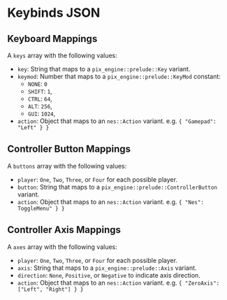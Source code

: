 # Keybinds JSON

## Keyboard Mappings

A `keys` array with the following values:

- `key`: String that maps to a `pix_engine::prelude::Key` variant.
- `keymod`: Number that maps to a `pix_engine::prelude::KeyMod` constant:
  - `NONE`: `0`
  - `SHIFT`: `1`,
  - `CTRL`: `64`,
  - `ALT`: `256`,
  - `GUI`: `1024`,
- `action`: Object that maps to an `nes::Action` variant. e.g.
  `{ "Gamepad": "Left" } }`

## Controller Button Mappings

A `buttons` array with the following values:

- `player`: `One`, `Two`, `Three`, or `Four` for each possible player.
- `button`: String that maps to a `pix_engine::prelude::ControllerButton`
  variant.
- `action`: Object that maps to an `nes::Action` variant. e.g.
  `{ "Nes": ToggleMenu" } }`

## Controller Axis Mappings

A `axes` array with the following values:

- `player`: `One`, `Two`, `Three`, or `Four` for each possible player.
- `axis`: String that maps to a `pix_engine::prelude::Axis` variant.
- `direction`: `None`, `Positive`, or `Negative` to indicate axis direction.
- `action`: Object that maps to an `nes::Action` variant. e.g.
  `{ "ZeroAxis": ["Left", "Right"] } }`
